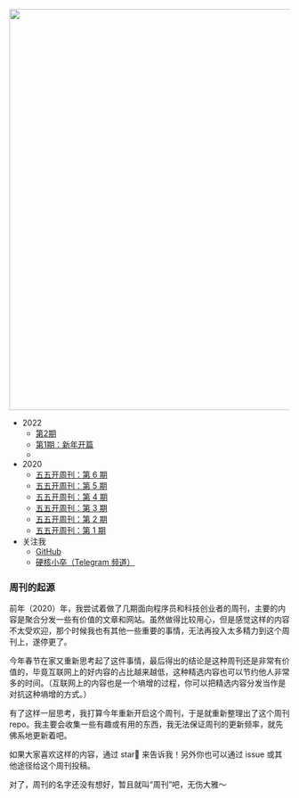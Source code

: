 
<p align="center">
  <img width="720" src="https://i.imgur.com/cIJ3U7p.png">
</p>

-  2022
    -  [第2期](https://github.com/jacksonwuu/weekly/blob/main/2022/%E7%AC%AC2%E6%9C%9F.md)
    -  [第1期：新年开篇](https://github.com/jacksonwuu/weekly/blob/main/2022/%E7%AC%AC1%E6%9C%9F%EF%BC%9A%E6%96%B0%E5%B9%B4%E5%BC%80%E7%AF%87.md)
    -  [](https://github.com/jacksonwuu/weekly/blob/main/2022/.DS_Store)
-  2020
    -  [五五开周刊：第 6 期](https://github.com/jacksonwuu/weekly/blob/main/2020/%E4%BA%94%E4%BA%94%E5%BC%80%E5%91%A8%E5%88%8A%EF%BC%9A%E7%AC%AC%206%20%E6%9C%9F.md)
    -  [五五开周刊：第 5 期](https://github.com/jacksonwuu/weekly/blob/main/2020/%E4%BA%94%E4%BA%94%E5%BC%80%E5%91%A8%E5%88%8A%EF%BC%9A%E7%AC%AC%205%20%E6%9C%9F.md)
    -  [五五开周刊：第 4 期](https://github.com/jacksonwuu/weekly/blob/main/2020/%E4%BA%94%E4%BA%94%E5%BC%80%E5%91%A8%E5%88%8A%EF%BC%9A%E7%AC%AC%204%20%E6%9C%9F.md)
    -  [五五开周刊：第 3 期](https://github.com/jacksonwuu/weekly/blob/main/2020/%E4%BA%94%E4%BA%94%E5%BC%80%E5%91%A8%E5%88%8A%EF%BC%9A%E7%AC%AC%203%20%E6%9C%9F.md)
    -  [五五开周刊：第 2 期](https://github.com/jacksonwuu/weekly/blob/main/2020/%E4%BA%94%E4%BA%94%E5%BC%80%E5%91%A8%E5%88%8A%EF%BC%9A%E7%AC%AC%202%20%E6%9C%9F.md)
    -  [五五开周刊：第 1 期](https://github.com/jacksonwuu/weekly/blob/main/2020/%E4%BA%94%E4%BA%94%E5%BC%80%E5%91%A8%E5%88%8A%EF%BC%9A%E7%AC%AC%201%20%E6%9C%9F.md)
-  关注我
    -  [GitHub](https://github.com/jacksonwuu)
    -  [硬核小卒（Telegram 频道）](https://t.me/yinghexiaozu)

### 周刊的起源

前年（2020）年，我尝试着做了几期面向程序员和科技创业者的周刊，主要的内容是聚合分发一些有价值的文章和网站。虽然做得比较用心，但是感觉这样的内容不太受欢迎，那个时候我也有其他一些重要的事情，无法再投入太多精力到这个周刊上，遂停更了。

今年春节在家又重新思考起了这件事情，最后得出的结论是这种周刊还是非常有价值的，毕竟互联网上的好内容的占比越来越低，这种精选内容也可以节约他人非常多的时间。（互联网上的内容也是一个墒增的过程，你可以把精选内容分发当作是对抗这种墒增的方式。）

有了这样一层思考，我打算今年重新开启这个周刊，于是就重新整理出了这个周刊 repo。我主要会收集一些有趣或有用的东西，我无法保证周刊的更新频率，就先佛系地更新着吧。

如果大家喜欢这样的内容，通过 star🌟 来告诉我！另外你也可以通过 issue 或其他途径给这个周刊投稿。

对了，周刊的名字还没有想好，暂且就叫“周刊”吧，无伤大雅～
